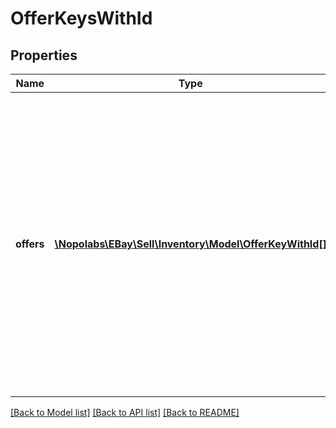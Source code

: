 # OfferKeysWithId

## Properties
Name | Type | Description | Notes
------------ | ------------- | ------------- | -------------
**offers** | [**\Nopolabs\EBay\Sell\Inventory\Model\OfferKeyWithId[]**](OfferKeyWithId.md) | This container is used to identify one or more (up to 250)unpublished offers for which expected listing fees will be retrieved. The user passes one or more &lt;strong&gt;offerId&lt;/strong&gt; values (maximum of 250) in to this container to identify the unpublished offers in which to retrieve expected listing fees. This call is only applicable for offers in the unpublished state. &lt;br/&gt;&lt;br/&gt; The call response gives aggregate fee amounts per eBay marketplace, and does not give fee information at the individual offer level. | [optional] 

[[Back to Model list]](../README.md#documentation-for-models) [[Back to API list]](../README.md#documentation-for-api-endpoints) [[Back to README]](../README.md)


